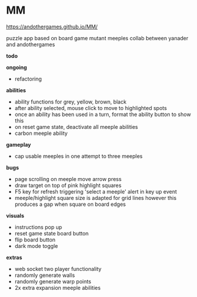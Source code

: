 # MM

https://andothergames.github.io/MM/

puzzle app based on board game mutant meeples
collab between yanader and andothergames

**todo**

**ongoing**
* refactoring

**abilities**
* ability functions for grey, yellow, brown, black
* after ability selected, mouse click to move to highlighted spots
* once an ability has been used in a turn, format the ability button to show this 
* on reset game state, deactivate all meeple abilities
* carbon meeple ability

**gameplay**

* cap usable meeples in one attempt to three meeples

**bugs**
* page scrolling on meeple move arrow press
* draw target on top of pink highlight squares
* F5 key for refresh triggering 'select a meeple' alert in key up event
* meeple/highlight square size is adapted for grid lines however this produces a gap when square on board edges

**visuals**
* instructions pop up
* reset game state board button
* flip board button
* dark mode toggle

**extras**
* web socket two player functionality
* randomly generate walls
* randomly generate warp points
* 2x extra expansion meeple abilities